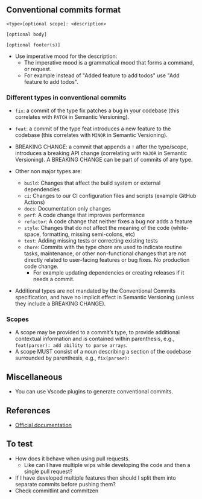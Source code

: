 ## Conventional commits format

```
<type>[optional scope]: <description>

[optional body]

[optional footer(s)]
```

- Use imperative mood for the description:
  - The imperative mood is a grammatical mood that forms a command, or request.
  - For example instead of "Added feature to add todos" use "Add feature to add todos".

### Different types in conventional commits

- `fix`: a commit of the type fix patches a bug in your codebase (this correlates with `PATCH` in Semantic Versioning).
- `feat`: a commit of the type feat introduces a new feature to the codebase (this correlates with `MINOR` in Semantic Versioning).
- BREAKING CHANGE: a commit that appends a `!` after the type/scope, introduces a breaking API change (correlating with `MAJOR` in Semantic Versioning). A BREAKING CHANGE can be part of commits of any type.
- Other non major types are:

  - `build`: Changes that affect the build system or external dependencies
  - `ci`: Changes to our CI configuration files and scripts (example GitHub Actions)
  - `docs`: Documentation only changes
  - `perf`: A code change that improves performance
  - `refactor`: A code change that neither fixes a bug nor adds a feature
  - `style`: Changes that do not affect the meaning of the code (white-space, formatting, missing semi-colons, etc)
  - `test`: Adding missing tests or correcting existing tests
  - `chore`: Commits with the type chore are used to indicate routine tasks, maintenance, or other non-functional changes that are not directly related to user-facing features or bug fixes. No production code change.
    - For example updating dependencies or creating releases if it needs a commit.

- Additional types are not mandated by the Conventional Commits specification, and have no implicit effect in Semantic Versioning (unless they include a BREAKING CHANGE).

### Scopes

- A scope may be provided to a commit’s type, to provide additional contextual information and is contained within parenthesis, e.g., `feat(parser): add ability to parse arrays`.
- A scope MUST consist of a noun describing a section of the codebase surrounded by parenthesis, e.g., `fix(parser):`

## Miscellaneous

- You can use Vscode plugins to generate conventional commits.

## References

- [Official documentation](https://www.conventionalcommits.org/en/v1.0.0/#summary)

## To test

- How does it behave when using pull requests.
  - Like can I have multiple wips while developing the code and then a single pull request?
- If I have developed multiple features then should I split them into separate commits before pushing them?
- Check commitlint and commitzen
